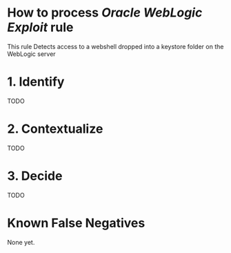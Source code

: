 # How to process *Oracle WebLogic Exploit* rule
This rule Detects access to a webshell dropped into a keystore folder on the WebLogic server

# 1. Identify
TODO

# 2. Contextualize
TODO

# 3. Decide
TODO

# Known False Negatives
None yet.
